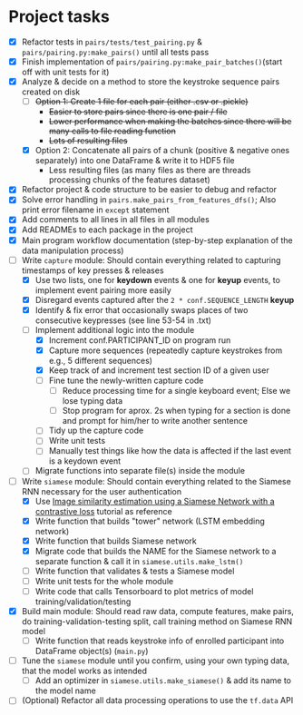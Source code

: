 # Project tasks 

- [x] Refactor tests in `pairs/tests/test_pairing.py` & `pairs/pairing.py:make_pairs()` until all tests pass
- [x] Finish implementation of `pairs/pairing.py:make_pair_batches()`(start off with unit tests for it)
- [x] Analyze & decide on a method to store the keystroke sequence pairs created on disk
    - [ ] ~~Option 1: Create 1 file for each pair (either .csv or .pickle)~~  
      + ~~Easier to store pairs since there is one pair / file~~  
      - ~~Lower performance when making the batches since there will be many calls to file reading function~~  
      - ~~Lots of resulting files~~
    - [x] Option 2: Concatenate all pairs of a chunk (positive & negative ones separately) into one DataFrame & write it
      to HDF5 file  
      + Less resulting files (as many files as there are threads processing chunks of the features dataset)
- [x] Refactor project & code structure to be easier to debug and refactor
- [x] Solve error handling in `pairs.make_pairs_from_features_dfs()`; Also print error filename in `except` statement
- [x] Add comments to all lines in all files in all modules
- [x] Add READMEs to each package in the project
- [x] Main program workflow documentation (step-by-step explanation of the data manipulation process)
- [ ] Write `capture` module: Should contain everything related to capturing timestamps of key presses & releases
  - [x] Use two lists, one for **keydown** events & one for **keyup** events, to implement event pairing more easily
  - [x] Disregard events captured after the `2 * conf.SEQUENCE_LENGTH` **keyup**
  - [x] Identify & fix error that occasionally swaps places of two consecutive keypresses (see line 53-54 in .txt)
  - [ ] Implement additional logic into the module
    - [x] Increment conf.PARTICIPANT_ID on program run
    - [x] Capture more sequences (repeatedly capture keystrokes from e.g., 5 different sequences)
    - [x] Keep track of and increment test section ID of a given user
    - [ ] Fine tune the newly-written capture code
      - [ ] Reduce processing time for a single keyboard event; Else we lose typing data
      - [ ] Stop program for aprox. 2s when typing for a section is done and prompt for him/her to write another sentence
    - [ ] Tidy up the capture code
    - [ ] Write unit tests
    - [ ] Manually test things like how the data is affected if the last event is a keydown event
  - [ ] Migrate functions into separate file(s) inside the module
- [ ] Write `siamese` module: Should contain everything related to the Siamese RNN necessary for the user authentication
  - [x] Use [Image similarity estimation using a Siamese Network with a contrastive loss](https://keras.io/examples/vision/siamese_contrastive/) tutorial as reference
  - [x] Write function that builds "tower" network (LSTM embedding network)
  - [x] Write function that builds Siamese network
  - [x] Migrate code that builds the NAME for the Siamese network to a separate function & call it in `siamese.utils.make_lstm()`
  - [ ] Write function that validates & tests a Siamese model
  - [ ] Write unit tests for the whole module
  - [ ] Write code that calls Tensorboard to plot metrics of model training/validation/testing
- [x] Build main module: Should read raw data, compute features, make pairs, do training-validation-testing split, call training method on Siamese RNN model
  - [ ] Write function that reads keystroke info of enrolled participant into DataFrame object(s) (`main.py`)
- [ ] Tune the `siamese` module until you confirm, using your own typing data, that the model works as intended
  - [ ] Add an optimizer in `siamese.utils.make_siamese()` & add its name to the model name
- [ ] (Optional) Refactor all data processing operations to use the `tf.data` API
